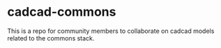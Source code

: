 # cadcad-commons
This is a repo for community members to collaborate on cadcad models related to the commons stack.
